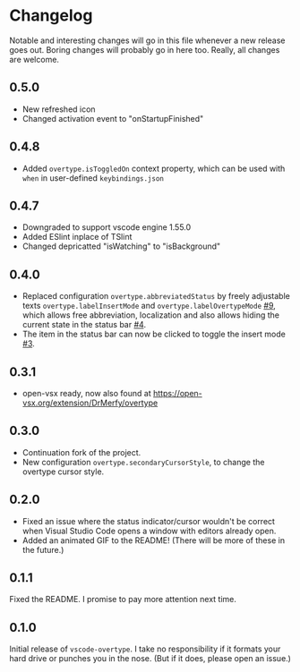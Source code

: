 # Changelog

Notable and interesting changes will go in this file whenever a new release goes out. Boring changes will probably go in here too. Really, all changes are welcome.

## 0.5.0
- New refreshed icon
- Changed activation event to "onStartupFinished"

## 0.4.8
- Added `overtype.isToggledOn` context property, which can be used with `when` in user-defined `keybindings.json`

## 0.4.7
- Downgraded to support vscode engine 1.55.0
- Added ESlint inplace of TSlint
- Changed depricatted "isWatching" to "isBackground"

## 0.4.0

- Replaced configuration `overtype.abbreviatedStatus` by freely adjustable texts `overtype.labelInsertMode` and `overtype.labelOvertypeMode` [#9](https://github.com/DrMerfy/vscode-overtype/issues/9),
  which allows free abbreviation, localization and also allows hiding the current state in the status bar [#4](https://github.com/DrMerfy/vscode-overtype/issues/4).
- The item in the status bar can now be clicked to toggle the insert mode [#3](https://github.com/DrMerfy/vscode-overtype/issues/3).

## 0.3.1

- open-vsx ready, now also found at https://open-vsx.org/extension/DrMerfy/overtype

## 0.3.0

- Continuation fork of the project.
- New configuration `overtype.secondaryCursorStyle`, to change the overtype cursor style.

## 0.2.0

- Fixed an issue where the status indicator/cursor wouldn't be correct when Visual Studio Code opens a window with editors already open.
- Added an animated GIF to the README! (There will be more of these in the future.)

## 0.1.1

Fixed the README. I promise to pay more attention next time.

## 0.1.0

Initial release of `vscode-overtype`. I take no responsibility if it formats your hard drive or punches you in the nose. (But if it does, please open an issue.)
